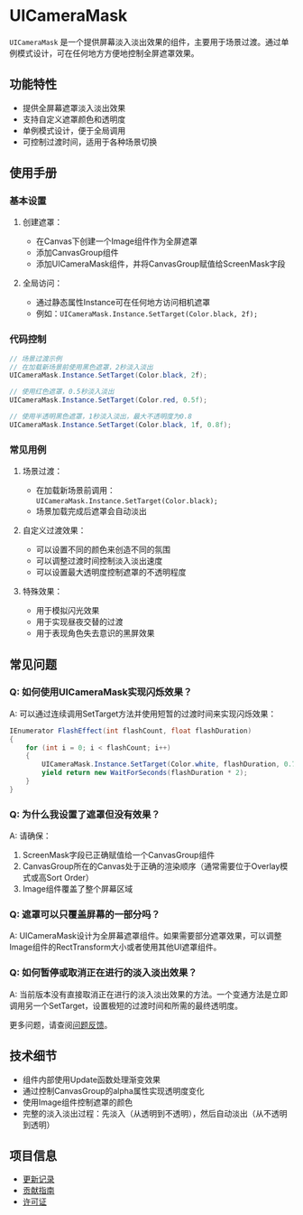 # UICameraMask

`UICameraMask` 是一个提供屏幕淡入淡出效果的组件，主要用于场景过渡。通过单例模式设计，可在任何地方方便地控制全屏遮罩效果。

## 功能特性

- 提供全屏幕遮罩淡入淡出效果
- 支持自定义遮罩颜色和透明度
- 单例模式设计，便于全局调用
- 可控制过渡时间，适用于各种场景切换

## 使用手册

### 基本设置

1. 创建遮罩：
   - 在Canvas下创建一个Image组件作为全屏遮罩
   - 添加CanvasGroup组件
   - 添加UICameraMask组件，并将CanvasGroup赋值给ScreenMask字段

2. 全局访问：
   - 通过静态属性Instance可在任何地方访问相机遮罩
   - 例如：`UICameraMask.Instance.SetTarget(Color.black, 2f);`

### 代码控制

```csharp
// 场景过渡示例
// 在加载新场景前使用黑色遮罩，2秒淡入淡出
UICameraMask.Instance.SetTarget(Color.black, 2f);

// 使用红色遮罩，0.5秒淡入淡出
UICameraMask.Instance.SetTarget(Color.red, 0.5f);

// 使用半透明黑色遮罩，1秒淡入淡出，最大不透明度为0.8
UICameraMask.Instance.SetTarget(Color.black, 1f, 0.8f);
```

### 常见用例

1. 场景过渡：
   - 在加载新场景前调用：`UICameraMask.Instance.SetTarget(Color.black);`
   - 场景加载完成后遮罩会自动淡出

2. 自定义过渡效果：
   - 可以设置不同的颜色来创造不同的氛围
   - 可以调整过渡时间控制淡入淡出速度
   - 可以设置最大透明度控制遮罩的不透明程度

3. 特殊效果：
   - 用于模拟闪光效果
   - 用于实现昼夜交替的过渡
   - 用于表现角色失去意识的黑屏效果

## 常见问题

### Q: 如何使用UICameraMask实现闪烁效果？

A: 可以通过连续调用SetTarget方法并使用短暂的过渡时间来实现闪烁效果：

```csharp
IEnumerator FlashEffect(int flashCount, float flashDuration)
{
    for (int i = 0; i < flashCount; i++)
    {
        UICameraMask.Instance.SetTarget(Color.white, flashDuration, 0.7f);
        yield return new WaitForSeconds(flashDuration * 2);
    }
}
```

### Q: 为什么我设置了遮罩但没有效果？

A: 请确保：
1. ScreenMask字段已正确赋值给一个CanvasGroup组件
2. CanvasGroup所在的Canvas处于正确的渲染顺序（通常需要位于Overlay模式或高Sort Order）
3. Image组件覆盖了整个屏幕区域

### Q: 遮罩可以只覆盖屏幕的一部分吗？

A: UICameraMask设计为全屏幕遮罩组件。如果需要部分遮罩效果，可以调整Image组件的RectTransform大小或者使用其他UI遮罩组件。

### Q: 如何暂停或取消正在进行的淡入淡出效果？

A: 当前版本没有直接取消正在进行的淡入淡出效果的方法。一个变通方法是立即调用另一个SetTarget，设置极短的过渡时间和所需的最终透明度。

更多问题，请查阅[问题反馈](../CONTRIBUTING.md#问题反馈)。

## 技术细节

- 组件内部使用Update函数处理渐变效果
- 通过控制CanvasGroup的alpha属性实现透明度变化
- 使用Image组件控制遮罩的颜色
- 完整的淡入淡出过程：先淡入（从透明到不透明），然后自动淡出（从不透明到透明）

## 项目信息

- [更新记录](../CHANGELOG.md)
- [贡献指南](../CONTRIBUTING.md)
- [许可证](../LICENSE)
